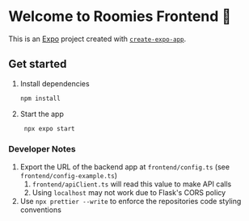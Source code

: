 # Welcome to Roomies Frontend 👋

This is an [Expo](https://expo.dev) project created with [`create-expo-app`](https://www.npmjs.com/package/create-expo-app).

## Get started

1. Install dependencies

   ```bash
   npm install
   ```

2. Start the app

   ```bash
    npx expo start
   ```

### Developer Notes
1. Export the URL of the backend app at `frontend/config.ts` (see `frontend/config-example.ts`)
   1. `frontend/apiClient.ts` will read this value to make API calls
   2. Using `localhost` may not work due to Flask's CORS policy
2. Use `npx prettier --write` to enforce the repositories code styling conventions
